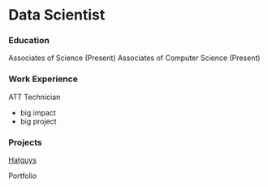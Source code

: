 # Data Scientist

### Education
Associates of Science (Present)
Associates of Computer Science (Present)

### Work Experience
ATT Technician
- big impact
- big project

### Projects
[Hatguys](https://joel-hdz.github.io/Hatguys/)





Portfolio

